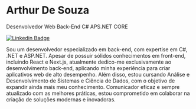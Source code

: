 <div>
  <h1>
    Arthur De Souza
  </h1>
</div>

Desenvolvedor Web Back-End C# APS.NET CORE

[![Linkedin Badge](https://img.shields.io/badge/-LinkedIn-5658dd?style=flat-square&logo=Linkedin&logoColor=white&link=https://www.linkedin.com/in/arthur-de-souza-dev/)](https://www.linkedin.com/in/arthur-souza-dev/) 



Sou um desenvolvedor especializado em back-end, com expertise em C#, .NET e ASP.NET. Apesar de possuir sólidos conhecimentos em front-end, incluindo React e Next.js, atualmente dedico-me exclusivamente ao desenvolvimento back-end, aplicando minha experiência para criar aplicativos web de alto desempenho. Além disso, estou cursando Análise e Desenvolvimento de Sistemas e Ciência de Dados, com o objetivo de expandir ainda mais meu conhecimento. Comunicador eficaz e sempre atualizado com as melhores práticas, estou comprometido em colaborar na criação de soluções modernas e inovadoras.
